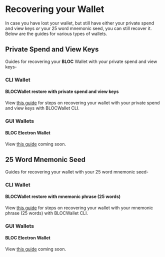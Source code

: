 # Recovering your Wallet

In case you have lost your wallet, but still have either your private spend and view keys *or* your 25 word mnemonic seed, you can still recover it. Below are the guides for various types of wallets.

## Private Spend and View Keys

Guides for recovering your **BLOC** Wallet with your private spend and view keys-

### CLI Wallet<a name="keys-cli-wallet"></a>

#### BLOCWallet restore with private spend and view keys<a name="recover-spend-view-keys"></a>

View [this guide](../Using-BLOCWallet#recover-spend-view-keys) for steps on recovering your wallet with your private spend and view keys with BLOCWallet CLI.

### GUI Wallets<a name="keys-gui-wallet"></a>

#### BLOC Electron Wallet<a name="recover-wallet-keys-bloc-electron"></a>

View [this guide](../#) coming soon.

## 25 Word Mnemonic Seed

Guides for recovering your wallet with your 25 word mnemonic seed-

### CLI Wallet<a name="25-cli-wallet"></a>

#### BLOCWallet restore with mnemonic phrase (25 words) <a name="recover-seed"></a>

View [this guide](../Using-BLOCWallet#recover-seed) for steps on recovering your wallet with your mnemonic phrase (25 words) with BLOCWallet CLI.

### GUI Wallets<a name="25-gui-wallet"></a>

#### BLOC Electron Wallet<a name="recover-wallet-seed-bloc-electron"></a>

View [this guide](../#) coming soon.
